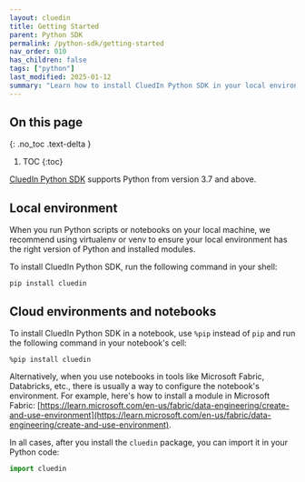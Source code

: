 ```yaml
---
layout: cluedin
title: Getting Started
parent: Python SDK
permalink: /python-sdk/getting-started
nav_order: 010
has_children: false
tags: ["python"]
last_modified: 2025-01-12
summary: "Learn how to install CluedIn Python SDK in your local environment or cloud services."
---
```

## On this page
{: .no_toc .text-delta }
1. TOC
{:toc}

[CluedIn Python SDK](https://pypi.org/project/cluedin/) supports Python from version 3.7 and above.

## Local environment

When you run Python scripts or notebooks on your local machine, we recommend using virtualenv or venv to ensure your local environment has the right version of Python and installed modules.

To install CluedIn Python SDK, run the following command in your shell:

```shell
pip install cluedin
```

## Cloud environments and notebooks

To install CluedIn Python SDK in a notebook, use `%pip` instead of `pip` and run the following command in your notebook's cell:

```shell
%pip install cluedin
```

Alternatively, when you use notebooks in tools like Microsoft Fabric, Databricks, etc., there is usually a way to configure the notebook's environment. For example, here's how to install a module in Microsoft Fabric: [https://learn.microsoft.com/en-us/fabric/data-engineering/create-and-use-environment](https://learn.microsoft.com/en-us/fabric/data-engineering/create-and-use-environment).

In all cases, after you install the `cluedin` package, you can import it in your Python code:

```python
import cluedin
```

